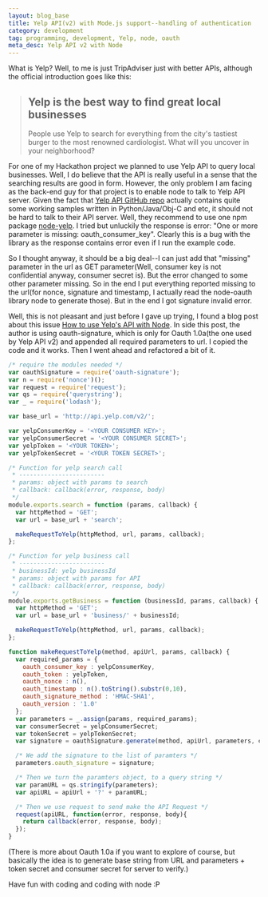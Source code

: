 ```yaml
---
layout: blog_base
title: Yelp API(v2) with Mode.js support--handling of authentication
category: development
tag: programming, development, Yelp, node, oauth
meta_desc: Yelp API v2 with Node
---
```


What is Yelp? Well, to me is just TripAdviser just with better APIs, although the official introduction goes like this:

<blockquote>
  <h2>
    Yelp is the best way to find great local businesses
  </h2>
  <p>
    People use Yelp to search for everything from the city's tastiest burger to the most renowned cardiologist. What will you uncover in your neighborhood?
  </p>
</blockquote>

For one of my Hackathon project we planned to use Yelp API to query local businesses. Well, I do believe that the API is really useful in a sense that the searching results are good in form. However, the only problem I am facing as the back-end guy for that project is to enable node to talk to Yelp API server. Given the fact that [Yelp API GitHub repo](https://github.com/Yelp/yelp-api/tree/master/v2) actually contains quite some working samples written in Python/Java/Obj-C and etc, it should not be hard to talk to their API server. Well, they recommend to use one npm package [node-yelp](https://github.com/olalonde/node-yelp). I tried but unluckily the response is error: "One or more parameter is missing: oauth_consumer_key". Clearly this is a bug with the library as the response contains error even if I run the example code.

So I thought anyway, it should be a big deal--I can just add that "missing" parameter in the url as GET parameter(Well, consumer key is not confidential anyway, consumer secret is). But the error changed to some other parameter missing. So in the end I put everything reported missing to the url(for nonce, signature and timestamp, I actually read the node-oauth library node to generate those). But in the end I got signature invalid error.

Well, this is not pleasant and just before I gave up trying, I found a blog post about this issue [How to use Yelp's API with Node](https://arian.io/how-to-use-yelps-api-with-node/). In side this post, the author is using oauth-signature, which is only for Oauth 1.0a(the one used by Yelp API v2) and appended all required parameters to url. I copied the code and it works. Then I went ahead and refactored a bit of it.

```javascript
/* require the modules needed */
var oauthSignature = require('oauth-signature');  
var n = require('nonce')();  
var request = require('request');  
var qs = require('querystring');  
var _ = require('lodash');

var base_url = 'http://api.yelp.com/v2/';

var yelpConsumerKey = '<YOUR CONSUMER KEY>';
var yelpConsumerSecret = '<YOUR CONSUMER SECRET>';
var yelpToken = '<YOUR TOKEN>';
var yelpTokenSecret = '<YOUR TOKEN SECRET>';

/* Function for yelp search call
 * ------------------------
 * params: object with params to search
 * callback: callback(error, response, body)
 */
module.exports.search = function (params, callback) {
  var httpMethod = 'GET';
  var url = base_url + 'search';

  makeRequestToYelp(httpMethod, url, params, callback);
};

/* Function for yelp business call
 * ------------------------
 * businessId: yelp businessId
 * params: object with params for API
 * callback: callback(error, response, body)
 */
module.exports.getBusiness = function (businessId, params, callback) {
  var httpMethod = 'GET';
  var url = base_url + 'business/' + businessId;

  makeRequestToYelp(httpMethod, url, params, callback);
};

function makeRequestToYelp(method, apiUrl, params, callback) {
  var required_params = {
    oauth_consumer_key : yelpConsumerKey,
    oauth_token : yelpToken,
    oauth_nonce : n(),
    oauth_timestamp : n().toString().substr(0,10),
    oauth_signature_method : 'HMAC-SHA1',
    oauth_version : '1.0'
  };
  var parameters = _.assign(params, required_params);
  var consumerSecret = yelpConsumerSecret;
  var tokenSecret = yelpTokenSecret;
  var signature = oauthSignature.generate(method, apiUrl, parameters, consumerSecret, tokenSecret, { encodeSignature: false});

  /* We add the signature to the list of paramters */
  parameters.oauth_signature = signature;

  /* Then we turn the paramters object, to a query string */
  var paramURL = qs.stringify(parameters);
  var apiURL = apiUrl + '?' + paramURL;

  /* Then we use request to send make the API Request */
  request(apiURL, function(error, response, body){
    return callback(error, response, body);
  });
}
```

(There is more about Oauth 1.0a if you want to explore of course, but basically the idea is to generate base string from URL and parameters + token secret and consumer secret for server to verify.)

Have fun with coding and coding with node :P
